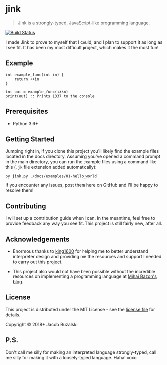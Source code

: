 # jink

> Jink is a strongly-typed, JavaScript-like programming language.

[![Build Status](https://travis-ci.org/Jacob-Noah/jink.svg?branch=master)](https://travis-ci.org/Jacob-Noah/jink)

I made Jink to prove to myself that I could, and I plan to support it as long as I see fit. It has been my most difficult project, which makes it the most fun!

## Example

```jink
int example_func(int in) {
    return ++in
}

int out = example_func(1336)
print(out) :: Prints 1337 to the console
```

## Prerequisites

* Python 3.6+

## Getting Started

Jumping right in, if you clone this project you'll likely find the example files located in the docs directory. Assuming you've opened a command prompt in the main directory, you can run the example files using a command like this (`.jk` file extension added automatically):

```
py jink.py ./docs/examples/01-hello_world
```

If you encounter any issues, post them here on GitHub and I'll be happy to resolve them!

## Contributing

I will set up a contribution guide when I can. In the meantime, feel free to provide feedback any way you see fit. This project is still fairly new, after all.

## Acknowledgements

* Enormous thanks to [king1600](https://github.com/king1600) for helping me to better understand interpreter design and providing me the resources and support I needed to carry out this project.

* This project also would not have been possible without the incredible resources on implementing a programming language at [Mihai Bazon's blog](http://lisperator.net).

## License

This project is distributed under the MIT License - see the [license file](LICENSE) for details.

Copyright © 2018+ Jacob Buzalski

## P.S.

Don't call me silly for making an interpreted language strongly-typed, call me silly for making it with a loosely-typed language. Haha! xoxo